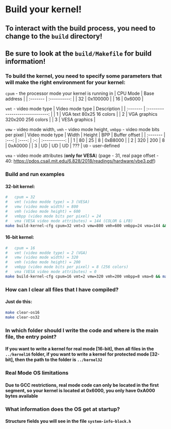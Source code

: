 #	Build your kernel!
##	**To interact with the build process, you need to change to the `build` directory!**
##	**Be sure to look at the `build/Makefile` for build information!**
###	To build the kernel, you need to specify some parameters that will make the right environment for your kernel:
`cpum` - the processor mode your kernel is running in
| CPU Mode | Base address |
| :------- | :----------: |
| 32       | 0x100000     |
| 16       | 0x6000       |

`vmt` - video mode type
| Video mode type | Description                     |
| :-------        | :-----------------------------: |
| 1               | VGA text 80x25 16 colors        |
| 2               | VGA graphics 320x200 256 colors |
| 3               | VESA graphics                   |

`vmw` - video mode width, `vmh` - video mode height, `vmbpp` - video mode bits per pixel
| Video mode type | Width | Height | BPP | Buffer offset |
| :-------        | :---: | :----: | :-: | :-----------: |
| 1               | 80    | 25     | 8   | 0xB8000       |
| 2               | 320   | 200    | 8   | 0xA0000       |
| 3               | UD    | UD     | UD  | ???           |
`UD` - user-defined

`vma` - video mode attributes (**only for VESA**) (page - 31, real page offset - 40: https://pdos.csail.mit.edu/6.828/2018/readings/hardware/vbe3.pdf)

###	Build and run examples
####	32-bit kernel:
```sh
#	cpum = 32
#	vmt (video modde type) = 3 (VESA)
#	vmw (video mode width) = 800
#	vmh (video mode height) = 600
#	vmbpp (video mode bits per pixel) = 24
#	vma (VESA video mode attributes) = 144 (COLOR & LFB)
make build-kernel-cfg cpum=32 vmt=3 vmw=800 vmh=600 vmbpp=24 vma=144 && make build-os32 && make run-os32
```
####	16-bit kernel:
```sh
#	cpum = 16
#	vmt (video modde type) = 2 (VGA)
#	vmw (video mode width) = 320
#	vmh (video mode height) = 200
#	vmbpp (video mode bits per pixel) = 8 (256 colors)
#	vma (VESA video mode attributes) = 0
make build-kernel-cfg cpum=16 vmt=2 vmw=320 vmh=200 vmbpp=8 vma=0 && make build-os16 && make run-os16
```
###	How can I clear all files that I have compiled?
####	Just do this:
```sh
make clear-os16
make clear-os32
```
###	In which folder should I write the code and where is the main file, the entry point?
####	If you want to write a kernel for real mode \[16-bit\], then all files in the `../kernel16` folder, if you want to write a kernel for protected mode \[32-bit\], then the path to the folder is `../kernel32`

###	Real Mode OS limitations
####	Due to GCC restrictions, real mode code can only be located in the first segment, so your kernel is located at 0x6000, you only have 0xA000 bytes available

###	What information does the OS get at startup?
####	Structure fields you will see in the file `system-info-block.h`